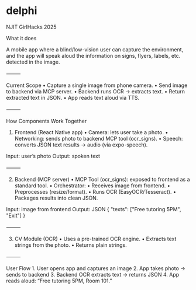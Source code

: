 # delphi

NJIT GirlHacks 2025

What it does

A mobile app where a blind/low-vision user can capture the environment, and the app will speak aloud the information on signs, flyers, labels, etc. detected in the image.

⸻

Current Scope
• Capture a single image from phone camera.
• Send image to backend via MCP server.
• Backend runs OCR → extracts text.
• Return extracted text in JSON.
• App reads text aloud via TTS.

⸻

How Components Work Together

1. Frontend (React Native app)
   • Camera: lets user take a photo.
   • Networking: sends photo to backend MCP tool (ocr_signs).
   • Speech: converts JSON text results → audio (via expo-speech).

Input: user’s photo
Output: spoken text

⸻

2. Backend (MCP server)
   • MCP Tool (ocr_signs): exposed to frontend as a standard tool.
   • Orchestrator:
   • Receives image from frontend.
   • Preprocesses (resize/format).
   • Runs OCR (EasyOCR/Tesseract).
   • Packages results into clean JSON.

Input: image from frontend
Output: JSON { "texts": ["Free tutoring 5PM", "Exit"] }

⸻

3. CV Module (OCR)
   • Uses a pre-trained OCR engine.
   • Extracts text strings from the photo.
   • Returns plain strings.

⸻

User Flow 1. User opens app and captures an image 2. App takes photo → sends to backend 3. Backend OCR extracts text → returns JSON 4. App reads aloud: “Free tutoring 5PM, Room 101.”
